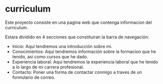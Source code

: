 # curriculum
Este proyecto consiste en una pagina web que contenga informacion del curriculum.

Estara dividido en 4 secciones que constituiran la barra de navegación:
* Inicio: Aqui tendremos una introducción sobre mi.
* Conocimientos: Aqui tendremos información sobre la formacion que he tenido, asi como cursos que he dado.
* Experiencia laboral: Aqui tendremos la experiencia laboral que he tenido a lo largo de mi carrera profesional.
* Contacto: Poner una forma de contactar conmigo a traves de un formulario de correo.